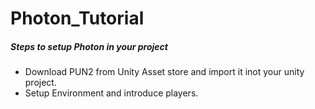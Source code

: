 # Photon_Tutorial

##### Steps to setup Photon in your project
- Download PUN2 from Unity Asset store and import it inot your unity project.
- Setup  Environment and introduce players.
